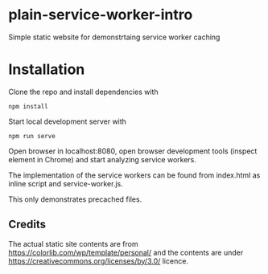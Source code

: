 # plain-service-worker-intro
Simple static website for demonstrtaing service worker caching

# Installation

Clone the repo and install dependencies with
```console
npm install
```
Start local development server with
```console
npm run serve
```

Open browser in localhost:8080, open browser development tools (inspect element in Chrome) and start analyzing service workers.

The implementation of the service workers can be found from index.html as inline script and service-worker.js.

This only demonstrates precached files. 


## Credits

The actual static site contents are from https://colorlib.com/wp/template/personal/ and the contents are under https://creativecommons.org/licenses/by/3.0/ licence.
